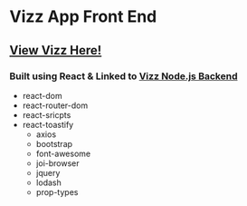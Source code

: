 # Vizz App Front End 

## [View Vizz Here!](https://vast-falls-24245.herokuapp.com/movies)

### Built using React & Linked to [Vizz Node.js Backend](https://github.com/JayDub21/vizz-node)

* react-dom
* react-router-dom
* react-sricpts
* react-toastify
  * axios
  * bootstrap
  * font-awesome
  * joi-browser
  * jquery
  * lodash
  * prop-types


